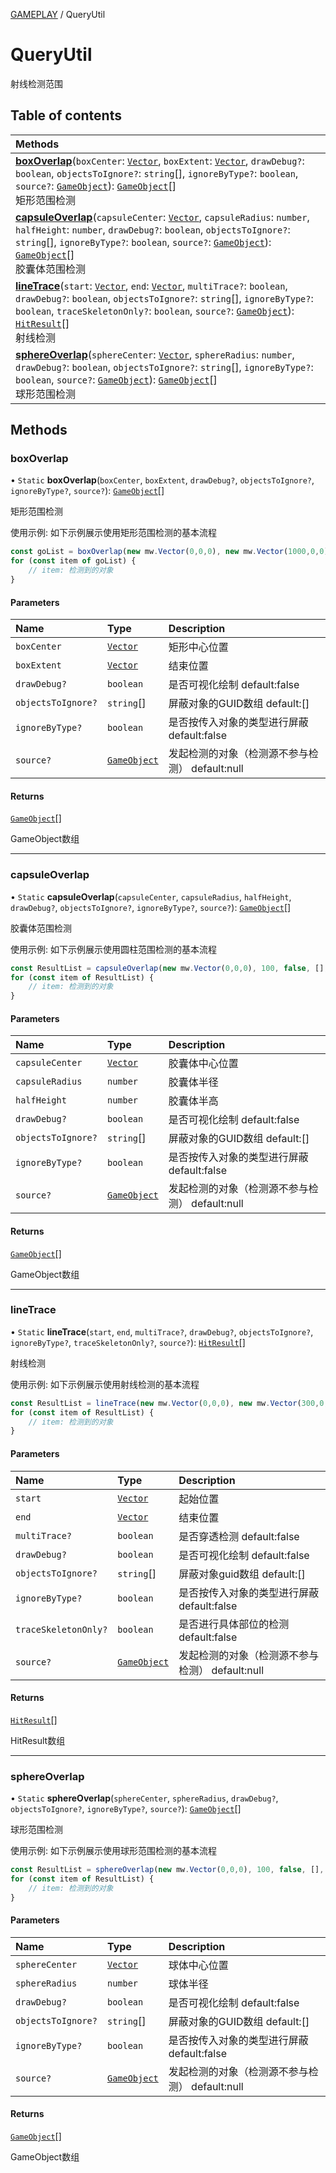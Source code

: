 [GAMEPLAY](../groups/Core.GAMEPLAY.md) / QueryUtil

# QueryUtil <Badge type="tip" text="Class" /> <Score text="QueryUtil" />

射线检测范围

## Table of contents

| Methods |
| :-----|
| **[boxOverlap](mw.QueryUtil.md#boxoverlap)**(`boxCenter`: [`Vector`](mw.Vector.md), `boxExtent`: [`Vector`](mw.Vector.md), `drawDebug?`: `boolean`, `objectsToIgnore?`: `string`[], `ignoreByType?`: `boolean`, `source?`: [`GameObject`](mw.GameObject.md)): [`GameObject`](mw.GameObject.md)[] <br> 矩形范围检测|
| **[capsuleOverlap](mw.QueryUtil.md#capsuleoverlap)**(`capsuleCenter`: [`Vector`](mw.Vector.md), `capsuleRadius`: `number`, `halfHeight`: `number`, `drawDebug?`: `boolean`, `objectsToIgnore?`: `string`[], `ignoreByType?`: `boolean`, `source?`: [`GameObject`](mw.GameObject.md)): [`GameObject`](mw.GameObject.md)[] <br> 胶囊体范围检测|
| **[lineTrace](mw.QueryUtil.md#linetrace)**(`start`: [`Vector`](mw.Vector.md), `end`: [`Vector`](mw.Vector.md), `multiTrace?`: `boolean`, `drawDebug?`: `boolean`, `objectsToIgnore?`: `string`[], `ignoreByType?`: `boolean`, `traceSkeletonOnly?`: `boolean`, `source?`: [`GameObject`](mw.GameObject.md)): [`HitResult`](mw.HitResult.md)[] <br> 射线检测|
| **[sphereOverlap](mw.QueryUtil.md#sphereoverlap)**(`sphereCenter`: [`Vector`](mw.Vector.md), `sphereRadius`: `number`, `drawDebug?`: `boolean`, `objectsToIgnore?`: `string`[], `ignoreByType?`: `boolean`, `source?`: [`GameObject`](mw.GameObject.md)): [`GameObject`](mw.GameObject.md)[] <br> 球形范围检测|

## Methods

### boxOverlap <Score text="boxOverlap" /> 

• `Static` **boxOverlap**(`boxCenter`, `boxExtent`, `drawDebug?`, `objectsToIgnore?`, `ignoreByType?`, `source?`): [`GameObject`](mw.GameObject.md)[] 

矩形范围检测


使用示例: 如下示例展示使用矩形范围检测的基本流程
```ts
const goList = boxOverlap(new mw.Vector(0,0,0), new mw.Vector(1000,0,0), 10, 10, true);
for (const item of goList) {
    // item: 检测到的对象
}
```

#### Parameters

| Name | Type | Description |
| :------ | :------ | :------ |
| `boxCenter` | [`Vector`](mw.Vector.md) | 矩形中心位置 |
| `boxExtent` | [`Vector`](mw.Vector.md) | 结束位置 |
| `drawDebug?` | `boolean` | 是否可视化绘制 default:false |
| `objectsToIgnore?` | `string`[] | 屏蔽对象的GUID数组 default:[] |
| `ignoreByType?` | `boolean` | 是否按传入对象的类型进行屏蔽 default:false |
| `source?` | [`GameObject`](mw.GameObject.md) | 发起检测的对象（检测源不参与检测） default:null |

#### Returns

[`GameObject`](mw.GameObject.md)[]

GameObject数组

___

### capsuleOverlap <Score text="capsuleOverlap" /> 

• `Static` **capsuleOverlap**(`capsuleCenter`, `capsuleRadius`, `halfHeight`, `drawDebug?`, `objectsToIgnore?`, `ignoreByType?`, `source?`): [`GameObject`](mw.GameObject.md)[] 

胶囊体范围检测


使用示例: 如下示例展示使用圆柱范围检测的基本流程
```ts
const ResultList = capsuleOverlap(new mw.Vector(0,0,0), 100, false, [], false, gameObject);
for (const item of ResultList) {
    // item: 检测到的对象
}
```

#### Parameters

| Name | Type | Description |
| :------ | :------ | :------ |
| `capsuleCenter` | [`Vector`](mw.Vector.md) | 胶囊体中心位置 |
| `capsuleRadius` | `number` | 胶囊体半径 |
| `halfHeight` | `number` | 胶囊体半高 |
| `drawDebug?` | `boolean` | 是否可视化绘制 default:false |
| `objectsToIgnore?` | `string`[] | 屏蔽对象的GUID数组 default:[] |
| `ignoreByType?` | `boolean` | 是否按传入对象的类型进行屏蔽 default:false |
| `source?` | [`GameObject`](mw.GameObject.md) | 发起检测的对象（检测源不参与检测） default:null |

#### Returns

[`GameObject`](mw.GameObject.md)[]

GameObject数组

___

### lineTrace <Score text="lineTrace" /> 

• `Static` **lineTrace**(`start`, `end`, `multiTrace?`, `drawDebug?`, `objectsToIgnore?`, `ignoreByType?`, `traceSkeletonOnly?`, `source?`): [`HitResult`](mw.HitResult.md)[] 

射线检测


使用示例: 如下示例展示使用射线检测的基本流程
```ts
const ResultList = lineTrace(new mw.Vector(0,0,0), new mw.Vector(300,0,0), true, false, [], false, gameObject, false);
for (const item of ResultList) {
    // item: 检测到的对象
}
```

#### Parameters

| Name | Type | Description |
| :------ | :------ | :------ |
| `start` | [`Vector`](mw.Vector.md) | 起始位置 |
| `end` | [`Vector`](mw.Vector.md) | 结束位置 |
| `multiTrace?` | `boolean` | 是否穿透检测 default:false |
| `drawDebug?` | `boolean` | 是否可视化绘制 default:false |
| `objectsToIgnore?` | `string`[] | 屏蔽对象guid数组 default:[] |
| `ignoreByType?` | `boolean` | 是否按传入对象的类型进行屏蔽 default:false |
| `traceSkeletonOnly?` | `boolean` | 是否进行具体部位的检测 default:false |
| `source?` | [`GameObject`](mw.GameObject.md) | 发起检测的对象（检测源不参与检测） default:null |

#### Returns

[`HitResult`](mw.HitResult.md)[]

HitResult数组

___

### sphereOverlap <Score text="sphereOverlap" /> 

• `Static` **sphereOverlap**(`sphereCenter`, `sphereRadius`, `drawDebug?`, `objectsToIgnore?`, `ignoreByType?`, `source?`): [`GameObject`](mw.GameObject.md)[] 

球形范围检测


使用示例: 如下示例展示使用球形范围检测的基本流程
```ts
const ResultList = sphereOverlap(new mw.Vector(0,0,0), 100, false, [], false, gameObject);
for (const item of ResultList) {
    // item: 检测到的对象
}
```

#### Parameters

| Name | Type | Description |
| :------ | :------ | :------ |
| `sphereCenter` | [`Vector`](mw.Vector.md) | 球体中心位置 |
| `sphereRadius` | `number` | 球体半径 |
| `drawDebug?` | `boolean` | 是否可视化绘制 default:false |
| `objectsToIgnore?` | `string`[] | 屏蔽对象的GUID数组 default:[] |
| `ignoreByType?` | `boolean` | 是否按传入对象的类型进行屏蔽 default:false |
| `source?` | [`GameObject`](mw.GameObject.md) | 发起检测的对象（检测源不参与检测） default:null |

#### Returns

[`GameObject`](mw.GameObject.md)[]

GameObject数组

